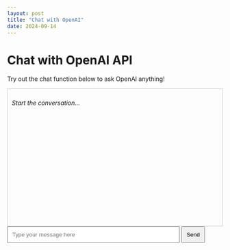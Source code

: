 ```yaml
---
layout: post
title: "Chat with OpenAI"
date: 2024-09-14
---
```


# Chat with OpenAI API

Try out the chat function below to ask OpenAI anything!

<div id="chat-container">
    <div id="chat-messages" style="height: 300px; overflow-y: auto; border: 1px solid #ccc; padding: 10px;">
        <p><em>Start the conversation...</em></p>
    </div>
    <input type="text" id="user-input" placeholder="Type your message here" style="width: 80%; padding: 10px;">
    <button id="send-btn" style="padding: 10px;">Send</button>
</div>

<script>
    document.getElementById('send-btn').addEventListener('click', function() {
        const userMessage = document.getElementById('user-input').value;
        if (userMessage.trim() === "") return;

        addMessageToChat("User", userMessage);
        callOpenAI(userMessage);
    });

    function addMessageToChat(sender, message) {
        const chatMessages = document.getElementById('chat-messages');
        chatMessages.innerHTML += `<p><strong>${sender}:</strong> ${message}</p>`;
        chatMessages.scrollTop = chatMessages.scrollHeight;  // Scroll to bottom
    }

    async function callOpenAI(message) {
        const response = await fetch('/.netlify/functions/openai-chat', {
            method: 'POST',
            headers: {
                'Content-Type': 'application/json'
            },
            body: JSON.stringify({ query: message })
        });

        if (response.ok) {
            const data = await response.json();
            addMessageToChat("AI", data.reply);
        } else {
            addMessageToChat("AI", "Error: Unable to fetch response from OpenAI.");
        }

        document.getElementById('user-input').value = '';  // Clear input field
    }
</script>
